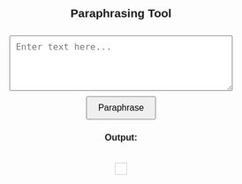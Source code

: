 <!DOCTYPE html><html lang="en">
<head>
    <meta charset="UTF-8">
    <meta name="viewport" content="width=device-width, initial-scale=1.0">
    <title>Paraphrasing Tool</title>
    <style>
        body { font-family: Arial, sans-serif; text-align: center; padding: 20px; }
        textarea { width: 80%; height: 100px; margin: 10px; padding: 10px; font-size: 16px; }
        button { padding: 10px 20px; font-size: 16px; cursor: pointer; }
        #output { margin-top: 20px; font-size: 18px; color: blue; padding: 10px; border: 1px solid #ccc; display: inline-block; max-width: 80%; }
    </style>
</head>
<body>
    <h2>Paraphrasing Tool</h2>
    <textarea id="inputText" placeholder="Enter text here..."></textarea><br>
    <button onclick="paraphraseText()">Paraphrase</button>
    <h3>Output:</h3>
    <p id="output"></p><script>
    async function paraphraseText() {
        let text = document.getElementById("inputText").value;
        let apiKey = "AIzaSyAPuqRXzi4MFBRfsbn-4p6riH9XOSCGtVM"; // Replace with your actual API key

        let response = await fetch("https://api.openai.com/v1/chat/completions", {
            method: "POST",
            headers: {
                "Content-Type": "application/json",
                "Authorization": `Bearer ${apiKey}`
            },
            body: JSON.stringify({
                model: "gpt-3.5-turbo",
                messages: [{ role: "user", content: `Paraphrase this: "${text}"` }],
                max_tokens: 100,
                temperature: 0.7
            })
        });

        let data = await response.json();
        let paraphrasedText = data.choices?.[0]?.message?.content || "Error: Unable to paraphrase.";
        document.getElementById("output").innerText = paraphrasedText;
    }
</script>

</body>
</html>
